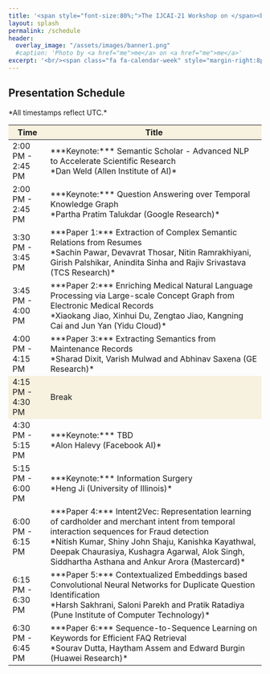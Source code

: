 ```yaml
---
title: '<span style="font-size:80%;">The IJCAI-21 Workshop on </span><br>Applied Semantics Extraction and Analytics  <span style="font-size:70%;">(ASEA)</span>'
layout: splash
permalink: /schedule
header:
  overlay_image: "/assets/images/banner1.png"
  #caption: 'Photo by <a href="me">me</a> on <a href="me">me</a>'
excerpt: '<br/><span class="fa fa-calendar-week" style="margin-right:8px; font-size: 90%;"></span>ASEA Schedule<br/>'
---
```

<h2>Presentation Schedule</h2>
*All timestamps reflect UTC.*
<center>
<table>
	<colgroup>
    	<col width="15%">
    	<col width="85%">
	</colgroup>
<thead>
	<tr bgcolor="#f7f1df">
        <th markdown="span">Time</th>
        <th markdown="span">Title</th>
    </tr>
</thead>
<tbody>
    <tr>
        <td markdown="span">2:00 PM - 2:45 PM</td>
        <td markdown="span">***Keynote:*** Semantic Scholar - Advanced NLP to Accelerate Scientific Research<br/>*Dan Weld (Allen Institute of AI)*</td>
    </tr>
    <tr>
        <td markdown="span">2:00 PM - 2:45 PM</td>
        <td markdown="span">***Keynote:*** Question Answering over Temporal Knowledge Graph<br/>*Partha Pratim Talukdar (Google Research)*</td>
    </tr>
    <tr>
        <td markdown="span">3:30 PM - 3:45 PM</td>
        <td markdown="span">***Paper 1:*** Extraction of Complex Semantic Relations from Resumes<br/>*Sachin Pawar, Devavrat Thosar, Nitin Ramrakhiyani, Girish Palshikar, Anindita Sinha and Rajiv Srivastava (TCS Research)*</td>
    </tr>
    <tr>
        <td markdown="span">3:45 PM - 4:00 PM</td>
        <td markdown="span">***Paper 2:*** Enriching Medical Natural Language Processing via Large-scale Concept Graph from Electronic Medical Records<br/>*Xiaokang Jiao, Xinhui Du, Zengtao Jiao, Kangning Cai and Jun Yan (Yidu Cloud)*</td>
    </tr>
    <tr>
        <td markdown="span">4:00 PM - 4:15 PM</td>
        <td markdown="span">***Paper 3:*** Extracting Semantics from Maintenance Records<br/>*Sharad Dixit, Varish Mulwad and Abhinav Saxena (GE Research)*</td>
    </tr>
    <tr bgcolor="#f7f1df">
        <td markdown="span">4:15 PM - 4:30 PM</td>
        <td markdown="span">Break</td>
    </tr> 
    <tr>
        <td markdown="span">4:30 PM - 5:15 PM</td>
        <td markdown="span">***Keynote:*** TBD<br/>*Alon Halevy (Facebook AI)*</td>
    </tr>
    <tr>
        <td markdown="span">5:15 PM - 6:00 PM</td>
        <td markdown="span">***Keynote:*** Information Surgery<br/>*Heng Ji (University of Illinois)*</td>
    </tr>
    <tr>
        <td markdown="span">6:00 PM - 6:15 PM</td>
        <td markdown="span">***Paper 4:*** Intent2Vec: Representation learning of cardholder and merchant intent from temporal interaction sequences for Fraud detection<br/>*Nitish Kumar, Shiny John Shaju, Kanishka Kayathwal, Deepak Chaurasiya, Kushagra Agarwal, Alok Singh, Siddhartha Asthana and Ankur Arora (Mastercard)*</td>
    </tr>
    <tr>
        <td markdown="span">6:15 PM - 6:30 PM</td>
        <td markdown="span">***Paper 5:*** Contextualized Embeddings based Convolutional Neural Networks for Duplicate Question Identification<br/>*Harsh Sakhrani, Saloni Parekh and Pratik Ratadiya (Pune Institute of Computer Technology)*</td>
    </tr>
    <tr>
        <td markdown="span">6:30 PM - 6:45 PM</td>
        <td markdown="span">***Paper 6:*** Sequence-to-Sequence Learning on Keywords for Efficient FAQ Retrieval<br/>*Sourav Dutta, Haytham Assem and Edward Burgin (Huawei Research)*</td>
    </tr>
</tbody>
</table>
</center>
